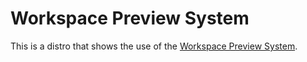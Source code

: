 # Workspace Preview System

This is a distro that shows the use of the [Workspace Preview System](https://www.drupal.org/node/2675680).
